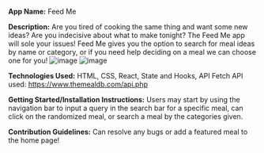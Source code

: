 **App Name:**
Feed Me

**Description:**
Are you tired of cooking the same thing and want some new ideas? Are you indecisive about what to make tonight? The Feed Me app will sole your issues!
Feed Me gives you the option to search for meal ideas by name or category, or if you need help deciding on a meal we can choose one for you!
![image](https://user-images.githubusercontent.com/101231657/169556307-77798e1e-d3e6-4520-afea-6bfa1fd91427.png)
![image](https://user-images.githubusercontent.com/101231657/169556408-97d09970-09e5-4544-beac-88224c5e6e2e.png)

**Technologies Used:** 
HTML, CSS, React, State and Hooks, API Fetch
API used: https://www.themealdb.com/api.php

**Getting Started/Installation Instructions:**
Users may start by using the navigation bar to input a query in the search bar for a specific meal, can click on the randomized meal, or search a meal by the categories given.

**Contribution Guidelines:**
Can resolve any bugs or add a featured meal to the home page!
